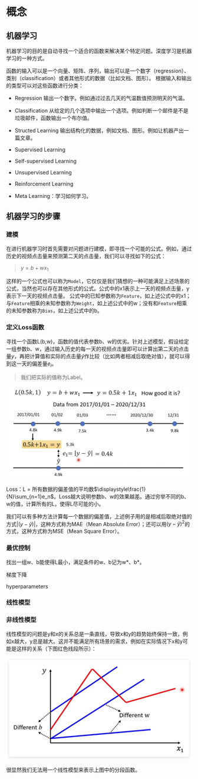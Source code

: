 # 概念

## 机器学习

机器学习的目的是自动寻找一个适合的函数来解决某个特定问题。深度学习是机器学习的一种方式。

函数的输入可以是一个向量、矩阵、序列，输出可以是一个数字（regression）、类别（classification）或者其他形式的数据（比如文档、图形）。
根据输入和输出的类型可以对这些函数进行分类：

- Regression
输出一个数字。例如通过过去几天的气温数值预测明天的气温。
- Classification
从给定的几个选项中输出一个选项。例如判断一个邮件是不是垃圾邮件，函数输出一个布尔值。
- Structed Learning
输出结构化的数据，例如文档、图形。例如让机器产出一篇文章。

- Supervised Learning
- Self-supervised Learning
- Unsupervised Learning
- Reinforcement Learning
- Meta Learning：学习如何学习。

## 机器学习的步骤

### 建模

在进行机器学习时首先需要对问题进行建模，即寻找一个可能的公式。例如，通过历史的视频点击量来预测第二天的点击量，我们可以寻找如下的公式：

> $y = b + wx_1$

这样的一个公式也可以称为`Model`，它仅仅是我们猜想的一种可能满足上述场景的公式，当然也可以存在其他形式的公式。公式中的x1表示上一天的视频点击量，y表示下一天的视频点击量。
公式中的已知参数称为`Feature`，如上述公式中的x1；与`Feature`相乘的未知参数称为`Weight`，如上述公式中的w；没有和`Feature`相乘的未知参数称为`Bias`，如上述公式中的b。

### 定义Loss函数

寻找一个函数L(b,w)，函数的值代表参数b、w的优劣。针对上述模型，假设给定一组参数b、w，通过输入历史的每一天的视频点击量即可以计算出第二天的点击量$y$，再把计算值和实际的点击量$\hat{y}$作比较（比如两者相减后取绝对值），就可以得到这一天的偏差量$e_i$。

> 我们把实际的值称为Label。

![损失函数](resources/loss-function.png)

Loss：L = 所有数据的偏差值的平均数$\displaystyle\frac{1}{N}\sum_{n=1}e_n$。Loss越大说明参数b、w的效果越差。通过穷举不同的b、w的值，计算所有的L，使得L尽可能的小。

我们可以有多种方法计算每一个数据的偏差值，上述例子用的是相减后取绝对值的方式$|(y-\hat{y})|$，这种方式称为MAE（Mean Absolute Error）；还可以用$(y-\hat{y})^2$的方式，这种方式称为MSE（Mean Square Error）。

### 最优控制

找出一组w、b能使得L最小，满足条件的w、b记为w*、b*。

梯度下降

hyperparameters 

### 线性模型

### 非线性模型

线性模型的问题是y和x的关系总是一条直线，导致x和y的趋势始终保持一致，例如x越大，y总是越大。这并不能满足所有场景的需求，例如在实际情况下x和y可能是这样的关系（下图红色线段所示）：

![](resources/2022-06-18-17-25-10.png)

很显然我们无法用一个线性模型来表示上图中的分段函数。